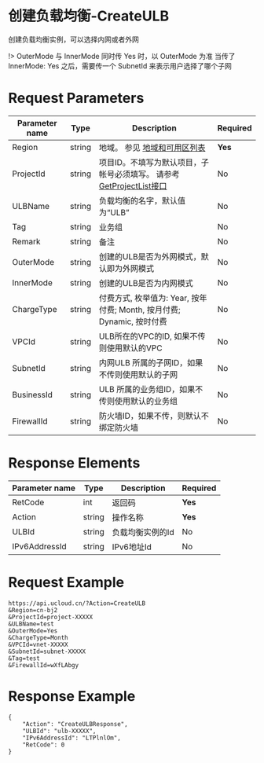 # 创建负载均衡-CreateULB

创建负载均衡实例，可以选择内网或者外网

!> OuterMode 与 InnerMode 同时传 Yes 时，以 OuterMode 为准
当传了 InnerMode: Yes 之后，需要传一个 SubnetId 来表示用户选择了哪个子网

# Request Parameters
|Parameter name|Type|Description|Required|
|---|---|---|---|
|Region|string|地域。 参见 [地域和可用区列表](api/summary/regionlist)|**Yes**|
|ProjectId|string|项目ID。不填写为默认项目，子帐号必须填写。 请参考[GetProjectList接口](api/summary/get_project_list)|No|
|ULBName|string|负载均衡的名字，默认值为“ULB”|No|
|Tag|string|业务组|No|
|Remark|string|备注|No|
|OuterMode|string|创建的ULB是否为外网模式，默认即为外网模式|No|
|InnerMode|string|创建的ULB是否为内网模式|No|
|ChargeType|string|付费方式, 枚举值为: Year, 按年付费; Month, 按月付费; Dynamic, 按时付费|No|
|VPCId|string|ULB所在的VPC的ID, 如果不传则使用默认的VPC|No|
|SubnetId|string|内网ULB 所属的子网ID，如果不传则使用默认的子网|No|
|BusinessId|string|ULB 所属的业务组ID，如果不传则使用默认的业务组|No|
|FirewallId|string|防火墙ID，如果不传，则默认不绑定防火墙|No|

# Response Elements
|Parameter name|Type|Description|Required|
|---|---|---|---|
|RetCode|int|返回码|**Yes**|
|Action|string|操作名称|**Yes**|
|ULBId|string|负载均衡实例的Id|No|
|IPv6AddressId|string|IPv6地址Id|No|

# Request Example
```
https://api.ucloud.cn/?Action=CreateULB
&Region=cn-bj2
&ProjectId=project-XXXXX
&ULBName=test
&OuterMode=Yes
&ChargeType=Month
&VPCId=vnet-XXXXX
&SubnetId=subnet-XXXXX
&Tag=test
&FirewallId=wXfLAbgy
```

# Response Example
```
{
    "Action": "CreateULBResponse", 
    "ULBId": "ulb-XXXXX", 
    "IPv6AddressId": "LTPlnlOm", 
    "RetCode": 0
}
```

